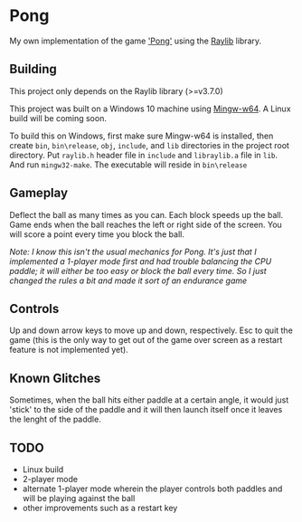 # Pong
My own implementation of the game ['Pong'](https://en.wikipedia.org/wiki/Pong) using the [Raylib](https://github.com/raysan5/raylib) library.

## Building
This project only depends on the Raylib library (>=v3.7.0)

This project was built on a Windows 10 machine using [Mingw-w64](https://www.mingw-w64.org). A Linux build will be coming soon.

To build this on Windows, first make sure Mingw-w64 is installed, then create `bin`, `bin\release`, `obj`, `include`, and `lib` directories in the project root directory. Put `raylib.h` header file in `include` and `libraylib.a` file in `lib`. And run `mingw32-make`. The executable will reside in `bin\release`

## Gameplay
Deflect the ball as many times as you can. Each block speeds up the ball. Game ends when the ball reaches the left or right side of the screen. You will score a point every time you block the ball.

*Note: I know this isn't the usual mechanics for Pong. It's just that I implemented a 1-player mode first and had trouble balancing the CPU paddle; it will either be too easy or block the ball every time. So I just changed the rules a bit and made it sort of an endurance game*

## Controls
Up and down arrow keys to move up and down, respectively. Esc to quit the game (this is the only way to get out of the game over screen as a restart feature is not implemented yet).

## Known Glitches
Sometimes, when the ball hits either paddle at a certain angle, it would just 'stick' to the side of the paddle and it will then launch itself once it leaves the lenght of the paddle.

## TODO
- Linux build
- 2-player mode
- alternate 1-player mode wherein the player controls both paddles and will be playing against the ball
- other improvements such as a restart key

